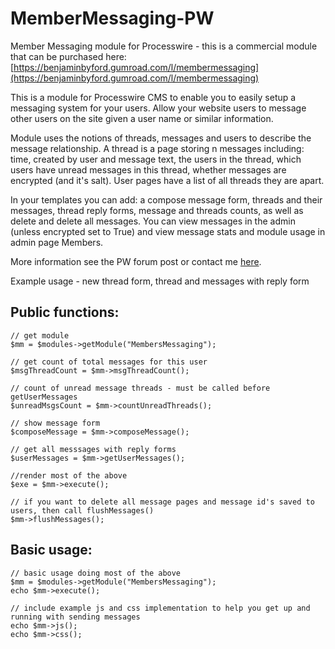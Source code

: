 # MemberMessaging-PW

Member Messaging module for Processwire - this is a commercial module that can be purchased here: [https://benjaminbyford.gumroad.com/l/membermessaging](https://benjaminbyford.gumroad.com/l/membermessaging)

This is a module for Processwire CMS to enable you to easily setup a messaging system for your users. Allow your website users to message other users on the site given a user name or similar information.

Module uses the notions of threads, messages and users to describe the message relationship. A thread is a page storing n messages including: time, created by user and message text, the users in the thread, which users have unread messages in this thread, whether messages are encrypted (and it's salt). User pages have a list of all threads they are apart.

In your templates you can add: a compose message form, threads and their messages, thread reply forms, message and threads counts, as well as delete and delete all messages. You can view messages in the admin (unless encrypted set to True) and view message stats and module usage in admin page Members.

More information see the PW forum post or contact me [here](hello@benbyford.com).

Example usage - new thread form, thread and messages with reply form

## Public functions:

```
// get module
$mm = $modules->getModule("MembersMessaging");

// get count of total messages for this user
$msgThreadCount = $mm->msgThreadCount();

// count of unread message threads - must be called before getUserMessages
$unreadMsgsCount = $mm->countUnreadThreads();

// show message form
$composeMessage = $mm->composeMessage();

// get all messsages with reply forms
$userMessages = $mm->getUserMessages();

//render most of the above
$exe = $mm->execute();

// if you want to delete all message pages and message id's saved to users, then call flushMessages()
$mm->flushMessages();
```


## Basic usage:

```
// basic usage doing most of the above
$mm = $modules->getModule("MembersMessaging");
echo $mm->execute();

// include example js and css implementation to help you get up and running with sending messages
echo $mm->js();
echo $mm->css();
```
